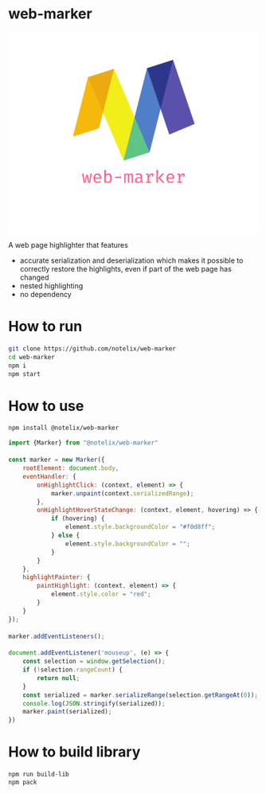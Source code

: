 # web-marker

![logo](./public/logo.svg)

A web page highlighter that features
* accurate serialization and deserialization which makes it possible to correctly restore the highlights, even if part of the web page has changed
* nested highlighting
* no dependency

# How to run
```bash
git clone https://github.com/notelix/web-marker
cd web-marker
npm i
npm start
```

# How to use

```
npm install @notelix/web-marker
```

```javascript
import {Marker} from "@notelix/web-marker"

const marker = new Marker({
    rootElement: document.body,
    eventHandler: {
        onHighlightClick: (context, element) => {
            marker.unpaint(context.serializedRange);
        },
        onHighlightHoverStateChange: (context, element, hovering) => {
            if (hovering) {
                element.style.backgroundColor = "#f0d8ff";
            } else {
                element.style.backgroundColor = "";
            }
        }
    },
    highlightPainter: {
        paintHighlight: (context, element) => {
            element.style.color = "red";
        }
    }
});

marker.addEventListeners();

document.addEventListener('mouseup', (e) => {
    const selection = window.getSelection();
    if (!selection.rangeCount) {
        return null;
    }
    const serialized = marker.serializeRange(selection.getRangeAt(0));
    console.log(JSON.stringify(serialized));
    marker.paint(serialized);
})
```

# How to build library
```
npm run build-lib
npm pack
```
